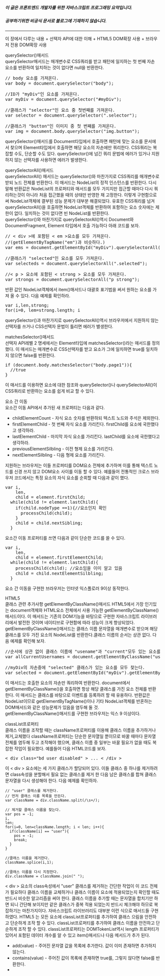 ##### 이 글은 프론트엔드 개발자를 위한 자바스크립트 프로그래밍 요약입니다.
##### 공부하기위한 비공식 문서로 블로그에 기재하지 않습니다.
<hr>
이 장에서 다루는 내용  
+ 선택자 API에 대한 이해
+ HTML5 DOM확장 사용
+ 브라우저 전용 DOM확장 사용

querySelector()매서드  
querySelector매서드는 매개변수로 CSS쿼리를 받고 패턴에 일지하는 첫 번째 자손 요소를 반환하여 일치하는 것이 없다면 null을 반환한다.  
<pre>
// body 요소를 가져온다.
var body = document.querySelector("body");

//ID가 "myDiv"인 요소를 가져온다.
var myDiv = document.querySelector("#myDiv");

//클래스가 "selector"인 요소 중 첫번째를 가져온다.
var selector = document.querySelector(".selector");

//클래스가 "button"인 이미지 중 첫 번째를 가져온다.
var img = document.body.querySelector("img.button");
</pre>

querySelector()매서드를 Document타입에서 호출하면 패턴에 맞는 요소를 문서에서 찾으며 Element타입에서 호출하면 해당 요소의 자손에만 쿼리한다. CSS쿼리는 복잡할 수도, 단순할 수도 있다. querySelector()에 넘긴 쿼리 문법에 에러가 있거나 지원하지 않는 선택자를 사용하면 에러가 발생한다.  

querySelectorAll()매서드  
querySelectorAll() 매서드는 querySelector()와 마찬가지로 CSS쿼리를 매개변수로 받되 노드 전체를 반환한다. 이 매서드는 NodeList의 정적 인스턴스를 반환한다. 다시말해 반환값은 NodeList의 프로퍼티와 매서드를 모두 가지지만 접근할 때마다 다시 쿼리하는것이 아니라 처음 접근했을 때의 상태만 반영한 채 고정한다. 이렇게 구현함으로써 NodeList객체에 결부된 성능 문제가 대부분 해결되었다. 유효한 CSS쿼리를 넘겨 querySelectorAll()을 호출하면 NodeList객체를 반환하여 포함하는 요소 숫자에는 제한이 없다. 일치하는 것이 없다면 빈 NodeList를 반환한다.  
querySelector()와 마찬가지로 querySelectorAll()역시 Document와 DocumentFragment, Element 타입에서 호출 가능하다 아래 코드를 보자.  
<pre>
// < div >에 포함된 < em >요소를 모두 가져온다.
//(getElementByTagName("em")과 비슷하다.)
var ems = document.getElementById("myDiv").querySelectorAll("em");

//클래스가 "selected"인 요소를 모두 가져온다.
var selecteds = document.querySelectorAll(".selected");

//< p > 요소에 포함된 < strong > 요소를 모두 가져온다.
var strongs = document.querySelectorAll("p strong");
</pre>
반환 값인 NodeList객체에서 item()매서드나 대괄호 표기법을 써서 원하는 요소를 가져 올 수 있다. 다음 예제를 확인하라.  
<pre>
var i,len,strong;
for(i=0, lem=strong.length; i <len; i++){
  strong = strongs[i];
  strong.className = "important";
}
</pre></pre>
querySelector()과 마찬가지로 querySelectorAll()역시 브라우저에서 지원하지 않는 선택자를 쓰거나 CSS선택자 문법이 틀리면 에러가 밸생한다.  

matchesSelector()매서드  
선택자 API레벨 2 명세에서는 Element타입에 matchesSelector()라는 매서드를 정의 했다. 이 매서드는 매개변수로 CSS선택자를 받고 요소가 그에 일치하면 true를 일치하지 않으면 false를 반환한다.  
<pre>
if (document.body.matchesSelector("body.page1")){
  //true
}
</pre>
이 매서드를 이용하면 요소에 대한 참조와 querySelector()나 querySelectorAll()이 CSS쿼리로 반환하는 요소를 쉽게 비교 할 수 있다.

요소 간 이동  
요소간 이동 API에서 추가된 새 프로퍼티는 다음과 같다.  
+ childElementCount - 자식 요소 숫자를 반환하되 텍스트 노드와 주석은 제외한다.
+ firstElementChild - 첫 번째 자식 요소를 가리킨다. firstChild를 요소에 국한했다고 생각하라.
+ lastElementChild - 마지막 자식 요소를 가리킨다. lastChild를 요소에 국한했다고 생각하라.
+ previousElementSilbling - 이전 형제 요소를 가리킨다.
+ nextElementSilbling - 다음 형제 요소를 가리킨다.

지원하는 브라우저는 이들 프로퍼티를 DOM요소 전체에 추가하며 이를 통해 텍스트 노드를 신경 쓰지 않고 DOM요소 사이를 이동 할 수 있다. 예를들어 전통적인 크로스 브라우저 코드에서는 특정 요소의 자식 요소를 순회할 때 다음과 같이 했다.  
<pre>
var i,
    len,
    child = element.firstChild;
  while(child != element.lastChild){
    if(child.nodeType ==1){//요소인지 확인
      processChild(child);
    }
    child = child.nextSibling;
  }
</pre>
요소간 이동 프로퍼티를 쓰면 다음과 같이 단순한 코드를 쓸 수 있다.  
<pre>
var i,
    len,
    child = element.firstElementChild;
  while(child != element.lastChild){
    processChild(child); //요소임을 이미 알고 있음
    child = child.nextElementSilbling;
  }
</pre>
요소 간 이동을 구현한 브라우저는 인터넷 익스폴로러 9이상 동작한다.  

HTML5  
클래스 관련 추가사항
getElementByClassName()매서드
HTML5에서 가장 인기있는 document객체와 HTML요소 전체에서 사용 가능한 getElementByClassName()매서드이다. 이 매서드는 기존의 DOM기능을 바탕으로 구현한 자바스크립트 라이브러리에서 발전한 것이며 네이티브로 구현함에 따라 성능이 크게 향상되었다. getElementByClassName()매서드는 클래스 이름 문자열을 매개변수로 받으며 해당 클래스를 모두 가진 요소의 NodeList를 반환한다.클래스 이름의 순서는 상관 없다. 다음 예제를 확인해 보자.  
<pre>
//순서에 상관 없이 클래스 이름에 "usename"과 "current"모두 있는 요소를 찾는다.
var allCurrentUsernames = document.getElementByClassName("usename current");

//myDiv의 자손중에 "selected" 클래스가 있는 요소를 모두 찾는다.
var selected = document.getElementById("myDiv").getElementByClassName("selected");
</pre>
이 매서드는 호출한 요소의 자손만 쿼리하여 반환한다. document에서 getElementByClassName()을 호출하면 항상 해당 클래스를 가진 요소 전체를 반환한다. 이 매서드는 클래스를 바탕으로 이벤트를 등록하려 할 때 유용하다. 반환값은 NodeList이므로 getElementByTagName()이나 기타 NodeList객체를 반혼하는 DOM매서드와 같은 성능문제가 있음을 염두해 둘 것.  
getElementByClassName()매서드를 구현한 브라우저는 익스 9 이상이다.  

classList프로퍼티  
클래스 이름을 조작할 때는 className프로퍼티를 이용해 클래스 이름을 추가하거나 제거,교체했다 className프로퍼티는 단순한 문자열일 뿐이므로 바꿀 때마다 문자열 전체를 염두해 두고 조작해야 했으며, 클래스 이름 중 일부는 바꿀 필요가 없을 때도 복잡한 작업이 필요했다. 예를들어 다음 HTML코드를 보자.  
<pre>
< div class="bd user disabled" > ... < /div >
</pre>
이 < div > 요소에는 세 가지 클래스가 할당되어 있다. 이들 클래스 중 하나를 제거하려면 class속성을 분할해서 필요 없는 클래스를 제거 한 다음 남은 클래스를 합쳐 클래스 문자열을 다시 생성해야 한다. 다음 예제를 확인하자.  
```
// "user" 클래스를 제거한다.
// 먼저 클래스 이름 목록을 만든다.
var className = div.className.split(/\s+/);

// 제거할 클래스 이름을 찾는다.
var pos = -1;
i,
len;
for(i=0, len=className.length; i < len; i++){
  if(className[i] == "user"){
    pos = -1;
    break;
  }  
}

//클래스 이름을 제거한다.
className.splice(i,1);

//클래스 이름을 다시 지정한다.
div.className = className.join(" ");
```
< div > 요소의 class속성에서 "user" 클래스를 제거하는 간단한 작업이 이 코드 전체가 필요하다 클래스 이름을 교체하거나 클래스 이름이 요소에 적용되었는지 확인할 때도 반드시 비슷한 알고리즘을 써야 한다. 클래스 이름을 추가할 때는 문자열을 합치기만 하면 되니 간단해 보이지만 같은 클래스가 중복 적용 되었는지 반드시 체크해야 하므로 복잡하기는 마찬가지이다. 자바스크립트 라이브러리도 대부분 이런 식으로 매서드들 구현하였다. HTML5 는 모든 요소에 classList프로퍼티를 추가하여 클래스 으림을 안전하고 단순하게 조작 할 수 있다. classList프로퍼티를 추가하여 클래스 이름을 안전하고 단순하게 조작 할 수 있다. classList프로퍼티는 DOMTokenList역시 length 프로퍼티가 있어서 포함된 데이터 개수를 알 수 있고 item()매서드나 다음 메서드가 추가 된다.  
+ add(value) - 주어진 문자열 값을 목록에 추가한다. 값이 이미 존재하면 추가하지 않는다.
+ contains(value) - 주어진 값이 목록에 존재하면 true를, 그렇지 않다면 false를 반환한다.
+
